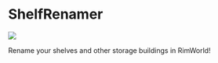 # ShelfRenamer

![](https://github.com/pjf/ShelfRenamer/blob/master/About/Preview.png)

Rename your shelves and other storage buildings in RimWorld!
